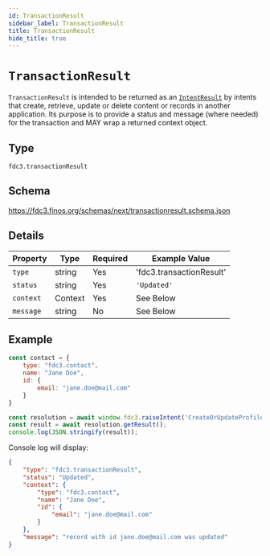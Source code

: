 ```yaml
---
id: TransactionResult
sidebar_label: TransactionResult
title: TransactionResult
hide_title: true
---
```

# `TransactionResult`

`TransactionResult` is intended to be returned as an [`IntentResult`](../../api/Types#intentresult) by intents that create, retrieve, update or delete content or records in another application. Its purpose is to provide a status and message (where needed) for the transaction and MAY wrap a returned context object.

## Type

`fdc3.transactionResult`

## Schema

https://fdc3.finos.org/schemas/next/transactionresult.schema.json

## Details

| Property    | Type    | Required | Example Value     |
|-------------|---------|----------|-------------------|
| `type`      | string  | Yes      | 'fdc3.transactionResult'  |
| `status`      | string  | Yes       | `'Updated'`      |
| `context`  | Context  | Yes       | See Below |
| `message`  | string  | No       | See Below |

## Example

```js
const contact = {
    type: "fdc3.contact",
    name: "Jane Doe",
    id: {
        email: "jane.doe@mail.com"
    }
}

const resolution = await window.fdc3.raiseIntent('CreateOrUpdateProfile', contact);
const result = await resolution.getResult();
console.log(JSON.stringify(result));
```

Console log will display:

```json
{
    "type": "fdc3.transactionResult",
    "status": "Updated",
    "context": {
        "type": "fdc3.contact",
        "name": "Jane Doe",
        "id": {
            "email": "jane.doe@mail.com"
        }
    },
    "message": "record with id jane.doe@mail.com was updated"
}
```
